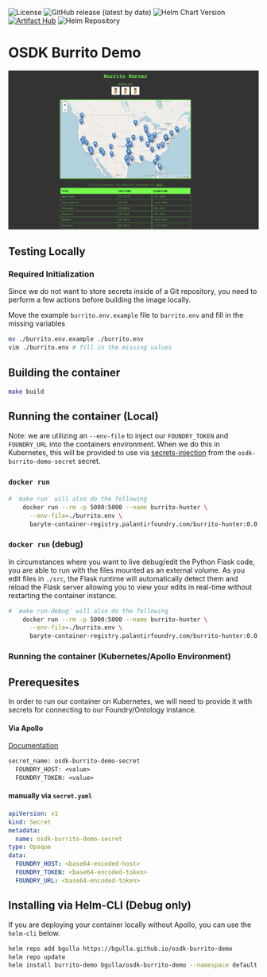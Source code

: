 ![License](https://img.shields.io/github/license/bgulla/osdk-burrito-demo)
![GitHub release (latest by date)](https://img.shields.io/github/v/release/bgulla/osdk-burrito-demo)
![Helm Chart Version](https://img.shields.io/badge/dynamic/yaml?label=helm%20chart&query=version&url=https%3A%2F%2Fraw.githubusercontent.com%2Fbgulla%2Fosdk-burrito-demo%2Fmain%2Fchart%2FChart.yaml)
[![Artifact Hub](https://img.shields.io/endpoint?url=https://artifacthub.io/badge/repository/osdk-burrito-demo)](https://artifacthub.io/packages/search?repo=osdk-burrito-demo)
![Helm Repository](https://img.shields.io/badge/helm%20repo-bgulla/osdk--burrito--demo-blue)
# OSDK Burrito Demo


![HelmCharts](/src/static/screenshot.png?raw=true) 

## Testing Locally
### Required Initialization
Since we do not want to store secrets inside of a Git repository, you need to perform a few actions before building the image locally.


Move the example `burrito.env.example` file to `burrito.env` and fill in the missing variables
```bash
mv ./burrito.env.example ./burrito.env
vim ./burrito.env # fill in the missing values
```

## Building the container
```bash
make build
```

## Running the container (Local)
Note: we are utilizing an `--env-file` to inject our `FOUNDRY_TOKEN` and `FOUNDRY_URL` into the containers environment. When we do this in Kubernetes, this will be provided to use via [ secrets-injection](https://kubernetes.io/docs/tasks/inject-data-application/distribute-credentials-secure/) from the `osdk-burrito-demo-secret` secret. 

### `docker run`
```bash
# `make run` will also do the following
	docker run --rm -p 5000:5000 --name burrito-hunter \
	  --env-file=./burrito.env \
	  baryte-container-registry.palantirfoundry.com/burrito-hunter:0.0.2
```
### `docker run` (debug)
In circumstances where you want to live debug/edit the Python Flask code, you are able to run with the files mounted as an external volume. As you edit files in `./src`, the Flask runtime will automatically detect them and reload the Flask server allowing you to view your edits in real-time without restarting the container instance.
```bash
# `make run-debug` will also do the following
	docker run --rm -p 5000:5000 --name burrito-hunter \
	  --env-file=./burrito.env \
	  baryte-container-registry.palantirfoundry.com/burrito-hunter:0.0.2
```

### Running the container (Kubernetes/Apollo Environment)
## Prerequesites 
In order to run our container on Kubernetes, we will need to provide it with secrets for connecting to our Foundry/Ontology instance. 

#### Via Apollo
[Documentation](https://www.palantir.com/docs/apollo/managing-secrets/add-edit-delete-secrets)
```txt
secret_name: osdk-burrito-demo-secret
  FOUNDRY_HOST: <value>
  FOUNDRY_TOKEN: <value>
```

#### manually via `secret.yaml`
```yaml
apiVersion: v1
kind: Secret
metadata:
  name: osdk-burrito-demo-secret
type: Opaque
data:
  FOUNDRY_HOST: <base64-encoded-host>
  FOUNDRY_TOKEN: <base64-encoded-token>
  FOUNDRY_URL: <base64-encoded-token>
```

## Installing via Helm-CLI (Debug only)
If you are deploying your container locally without Apollo, you can use the `helm-cli` below.
```bash
helm repo add bgulla https://bgulla.github.io/osdk-burrito-demo
helm repo update
helm install burrito-demo bgulla/osdk-burrito-demo --namespace default
```





